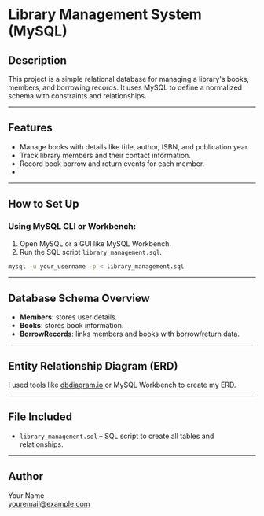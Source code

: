 
# Library Management System (MySQL)

## Description
This project is a simple relational database for managing a library's books, members, and borrowing records. It uses MySQL to define a normalized schema with constraints and relationships.

---

## Features
- Manage books with details like title, author, ISBN, and publication year.
- Track library members and their contact information.
- Record book borrow and return events for each member.
- 

---

## How to Set Up

### Using MySQL CLI or Workbench:
1. Open MySQL or a GUI like MySQL Workbench.
2. Run the SQL script `library_management.sql`.

```bash
mysql -u your_username -p < library_management.sql
```

---

## Database Schema Overview

- **Members**: stores user details.
- **Books**: stores book information.
- **BorrowRecords**: links members and books with borrow/return data.

---

## Entity Relationship Diagram (ERD)

I used tools like [dbdiagram.io](https://dbdiagram.io) or MySQL Workbench to create my ERD.


---

## File Included
- `library_management.sql` – SQL script to create all tables and relationships.

---

## Author
Your Name  
[youremail@example.com](Matlhatse95kk@gmail.com)
